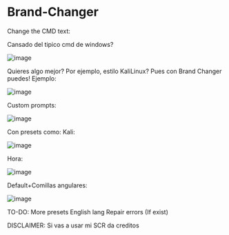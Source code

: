 # Brand-Changer
Change the CMD text:

Cansado del tipico cmd de windows?

![image](https://user-images.githubusercontent.com/48807342/156892525-b0f30d39-8888-4518-864d-144110e1b31b.png)

Quieres algo mejor?
Por ejemplo, estilo KaliLinux? Pues con Brand Changer puedes!
Ejemplo:

![image](https://user-images.githubusercontent.com/48807342/156893681-0309340d-b5d2-4249-b771-d9888e5ebb2b.png)


Custom prompts:

![image](https://user-images.githubusercontent.com/48807342/156893761-0c3d347f-c634-40a0-ac1e-3c0048cc42b6.png)





Con presets como:
Kali:

![image](https://user-images.githubusercontent.com/48807342/156893690-368cfe3b-2c0e-4cb2-b1a9-13f56f06d35e.png)


Hora:

![image](https://user-images.githubusercontent.com/48807342/156893700-94ae2062-2251-4caa-9bc0-7b677552c26b.png)


Default+Comillas angulares:

![image](https://user-images.githubusercontent.com/48807342/156893709-0e1b919c-ba9f-4ef8-963f-b1c0924d9625.png)



TO-DO:
More presets
English lang
Repair errors (If exist)


DISCLAIMER:
Si vas a usar mi  SCR da creditos
